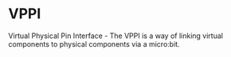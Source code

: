 # VPPI
Virtual Physical Pin Interface - The VPPI is a way of linking virtual components to physical components via a micro:bit.
